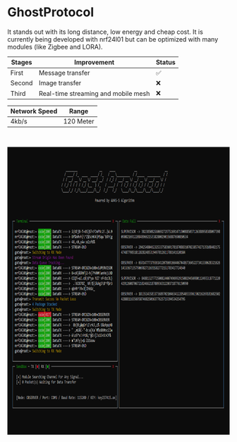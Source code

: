 # GhostProtocol

It stands out with its long distance, low energy and cheap cost. It is currently being developed with nrf24l01 but can be optimized with many modules (like Zigbee and LORA).

<center>
  
| Stages      | Improvement | Status |
| ----------- | ----------- | -----------
| First       | Message transfer |✅|
| Second      | Image transfer |❌|
| Third       | Real-time streaming and mobile mesh |❌|

| Network Speed | Range |
| ----------- | ----------- |
| 4kb/s | 120 Meter |

 </center>
 
<p>&nbsp;</p>
<p align="center">
<img width="900" height="653" src="https://raw.githubusercontent.com/x3beche/GhostProtocol/main/Documents/gp.png">
</p>


